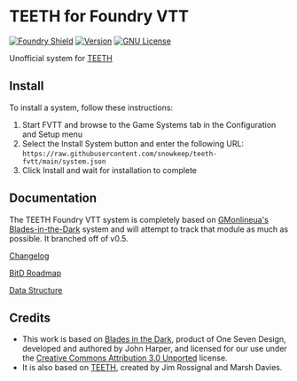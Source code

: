 # TEETH for Foundry VTT

[![Foundry Shield]][Foundry URL]
[![Version]][Version URL]
[![GNU License]][GNU URL]

Unofficial system for [TEETH](https://https://teethrpg.itch.io/teeth-rpg) 

## Install

To install a system, follow these instructions:

1. Start FVTT and browse to the Game Systems tab in the Configuration and Setup menu
2. Select the Install System button and enter the following URL: `https://raw.githubusercontent.com/snowkeep/teeth-fvtt/main/system.json`
3. Click Install and wait for installation to complete

## Documentation

The TEETH Foundry VTT system is completely based on [GMonlineua's Blades-in-the-Dark](https://github.com/GMonlineua/blades-in-the-dark-fvtt) system and will attempt to track that module as much as possible.  It branched off of v0.5.

[Changelog](https://github.com/snowkeep/teeth-fvtt/wiki/Changelog)

[BitD Roadmap](https://github.com/GMonlineau/blades-in-the-dark-fvtt/wiki/Roadmap)

[Data Structure](https://github.com/snowkeep/teeth-fvtt/wiki/Documentation#data-structure)

## Credits
- This work is based on [Blades in the Dark](http://www.bladesinthedark.com), product of One Seven Design, developed and authored by John Harper, and licensed for our use under the [Creative Commons Attribution 3.0 Unported](http://creativecommons.org/licenses/by/3.0/) license.
- It is also based on [TEETH](https://teethrpg.itch.io/teeth-rpg), created by Jim Rossignal and Marsh Davies.

[Foundry Shield]: https://img.shields.io/badge/Foundry-12-informational?style=flat-square
[Foundry URL]: https://foundryvtt.com

[Version]: https://img.shields.io/badge/Version-0.1-orange?style=flat-square
[Version URL]: https://github.com/snowkeep/teeth-fvtt

[GNU License]: https://img.shields.io/badge/License-GNU-green?style=flat-square
[GNU URL]: https://github.com/snowkeep/teeth-fvtt/blob/main/LICENSE.md
